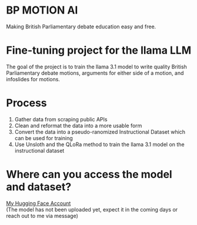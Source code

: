 BP MOTION AI
=============
Making British Parliamentary debate education easy and free.

# Fine-tuning project for the llama LLM
<p>The goal of the project is to train the llama 3.1 model to write quality British Parliamentary debate motions, arguments for either side of a motion, and infoslides for motions.</p>

# Process
<ol>
  <li>Gather data from scraping public APIs</li>
  <li>Clean and reformat the data into a more usable form</li>
  <li>Convert the data into a pseudo-ranomized Instructional Dataset which can be used for training</li>
  <li>Use Unsloth and the QLoRa method to train the llama 3.1 model on the instructional dataset</li>
</ol>

# Where can you access the model and dataset?
<a href="https://huggingface.co/PatrickDeC">My Hugging Face Account</a>
<br>
(The model has not been uploaded yet, expect it in the coming days or reach out to me via message)

